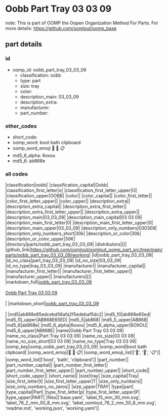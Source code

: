 # Oobb Part Tray 03 03 09  

note: This is part of OOMP the Oopen Organization Method For Parts. For more details: https://github.com/oomlout/oomp_base

##  part details





### id
* oomp_id: oobb_part_tray_03_03_09
  * classification: oobb
  * type: part
  * size: tray
  * color: 
  * description_main: 03_03_09
  * description_extra: 
  * manufacturer: 
  * part_number: 

### other_codes
* short_code: 
* oomp_word: boot bath clipboard
* oomp_word_emoji :boot: :bath: :clipboard:
* md5_6_alpha: 6oxou
* md5_6: ab868e

### all codes 
|classification|oobb|
|classification_capital|Oobb|
|classification_first_letter|o|
|classification_first_letter_upper|O|
|classification_upper|OOBB|
|color||
|color_capital||
|color_first_letter||
|color_first_letter_upper||
|color_upper||
|description_extra||
|description_extra_capital||
|description_extra_first_letter||
|description_extra_first_letter_upper||
|description_extra_upper||
|description_main|03_03_09|
|description_main_capital|03 03 09|
|description_main_first_letter|0|
|description_main_first_letter_upper|0|
|description_main_upper|03_03_09|
|description_only_numbers|030309|
|description_only_numbers_short|30k|
|description_or_color|30k|
|description_or_color_upper|30K|
|directory|parts/oobb_part_tray_03_03_09|
|distributors|[]|
|github_link|https://github.com/oomlout/oomlout_oomp_part_src/tree/main/parts/oobb_part_tray_03_03_09/working|
|id|oobb_part_tray_03_03_09|
|id_no_class|part_tray_03_03_09|
|id_no_size|03_03_09|
|id_no_type|tray_03_03_09|
|manufacturer||
|manufacturer_capital||
|manufacturer_first_letter||
|manufacturer_first_letter_upper||
|manufacturer_upper||
|manufacturers|[]|
|markdown_full|[oobb_part_tray_03_03_09](https://github.com/oomlout/oomlout_oomp_part_src/tree/main/parts/oobb_part_tray_03_03_09/working)<br>[](https://github.com/oomlout/oomlout_oomp_part_src/tree/main/parts/oobb_part_tray_03_03_09/working)<br>[Oobb Part Tray 03 03 09](https://github.com/oomlout/oomlout_oomp_part_src/tree/main/parts/oobb_part_tray_03_03_09/working)<br><br>|
|markdown_short|[oobb_part_tray_03_03_09](https://github.com/oomlout/oomlout_oomp_part_src/tree/main/parts/oobb_part_tray_03_03_09/working)<br><br>|
|md5|ab868e65edcebd56afa2f5edebaf5dc2|
|md5_10|ab868e65ed|
|md5_10_upper|AB868E65ED|
|md5_5|ab868|
|md5_5_upper|AB868|
|md5_6|ab868e|
|md5_6_alpha|6oxou|
|md5_6_alpha_upper|6OXOU|
|md5_6_upper|AB868E|
|name|Oobb Part Tray 03 03 09|
|name_no_class|Part Tray 03 03 09|
|name_no_size|03 03 09|
|name_no_size_short|03 03 09|
|name_no_type|Tray 03 03 09|
|oomp_key|oomp_oobb_part_tray_03_03_09|
|oomp_word|boot bath clipboard|
|oomp_word_emoji|:boot: :bath: :clipboard:|
|oomp_word_emoji_list|[':boot:', ':bath:', ':clipboard:']|
|oomp_word_list|['boot', 'bath', 'clipboard']|
|part_number||
|part_number_capital||
|part_number_first_letter||
|part_number_first_letter_upper||
|part_number_upper||
|short_code||
|short_code_upper||
|short_name||
|size|tray|
|size_capital|Tray|
|size_first_letter|t|
|size_first_letter_upper|T|
|size_only_numbers||
|size_only_numbers_no_zeros||
|size_upper|TRAY|
|type|part|
|type_capital|Part|
|type_first_letter|p|
|type_first_letter_upper|P|
|type_upper|PART|
|files|['base.yaml', 'label_15_mm_30_mm.svg', 'label_76_2_mm_50_8_mm.svg', 'label_oomlout_76_2_mm_50_8_mm.svg', 'readme.md', 'working.json', 'working.yaml']|
